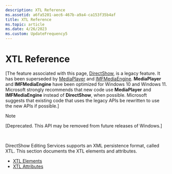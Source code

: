 ```yaml
---
description: XTL Reference
ms.assetid: a6fa5201-aec6-467b-a9a4-ca153f35b4af
title: XTL Reference
ms.topic: article
ms.date: 4/26/2023
ms.custom: UpdateFrequency5
---
```


# XTL Reference

\[The feature associated with this page, [DirectShow](/windows/win32/directshow/directshow), is a legacy feature. It has been superseded by [MediaPlayer](/uwp/api/Windows.Media.Playback.MediaPlayer) and [IMFMediaEngine](/windows/win32/api/mfmediaengine/nn-mfmediaengine-imfmediaengine). **MediaPlayer** and **IMFMediaEngine** have been optimized for Windows 10 and Windows 11. Microsoft strongly recommends that new code use **MediaPlayer** and **IMFMediaEngine** instead of **DirectShow**, when possible. Microsoft suggests that existing code that uses the legacy APIs be rewritten to use the new APIs if possible.\]

> [!Note]  
> \[Deprecated. This API may be removed from future releases of Windows.\]

 

DirectShow Editing Services supports an XML persistence format, called XTL. This section documents the XTL elements and attributes.

-   [XTL Elements](xtl-elements.md)
-   [XTL Attributes](xtl-attributes.md)

 

 



